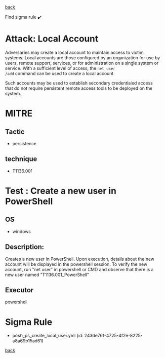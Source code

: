 
[back](../index.md)

Find sigma rule :heavy_check_mark: 

# Attack: Local Account 

Adversaries may create a local account to maintain access to victim systems. Local accounts are those configured by an organization for use by users, remote support, services, or for administration on a single system or service. With a sufficient level of access, the <code>net user /add</code> command can be used to create a local account.

Such accounts may be used to establish secondary credentialed access that do not require persistent remote access tools to be deployed on the system.

# MITRE
## Tactic
  - persistence


## technique
  - T1136.001


# Test : Create a new user in PowerShell
## OS
  - windows


## Description:
Creates a new user in PowerShell. Upon execution, details about the new account will be displayed in the powershell session. To verify the
new account, run "net user" in powershell or CMD and observe that there is a new user named "T1136.001_PowerShell"


## Executor
powershell

# Sigma Rule
 - posh_ps_create_local_user.yml (id: 243de76f-4725-4f2e-8225-a8a69b15ad61)



[back](../index.md)
